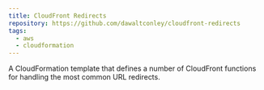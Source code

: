 ```yaml
---
title: CloudFront Redirects
repository: https://github.com/dawaltconley/cloudfront-redirects
tags:
  - aws
  - cloudformation
---
```


A CloudFormation template that defines a number of CloudFront functions for
handling the most common URL redirects.
